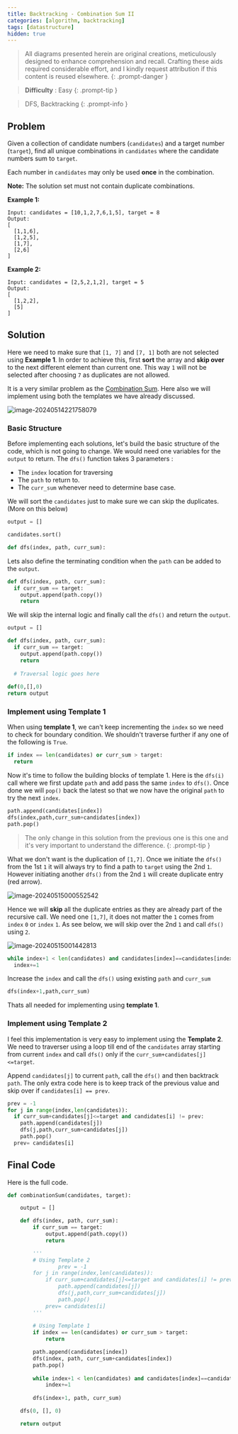 ```yaml
---
title: Backtracking - Combination Sum II
categories: [algorithm, backtracking]
tags: [datastructure]
hidden: true
---
```


> All diagrams presented herein are original creations, meticulously designed to enhance comprehension and recall. Crafting these aids required considerable effort, and I kindly request attribution if this content is reused elsewhere.
{: .prompt-danger }

> **Difficulty** :  Easy
{: .prompt-tip }

> DFS, Backtracking
{: .prompt-info }

## Problem

Given a collection of candidate numbers (`candidates`) and a target number (`target`), find all unique combinations in `candidates` where the candidate numbers sum to `target`.

Each number in `candidates` may only be used **once** in the combination.

**Note:** The solution set must not contain duplicate combinations.

**Example 1:**

```
Input: candidates = [10,1,2,7,6,1,5], target = 8
Output: 
[
  [1,1,6],
  [1,2,5],
  [1,7],
  [2,6]
]
```

**Example 2:**

```
Input: candidates = [2,5,2,1,2], target = 5
Output: 
[
  [1,2,2],
  [5]
]
```

## Solution

Here we need to make sure that `[1, 7]` and `[7, 1]` both are not selected using **Example 1**. In order to achieve this, first **sort** the array and **skip over** to the next different element than current one. This way `1` will not be selected after choosing `7` as duplicates are not allowed.

It is a very similar problem as the [Combination Sum](https://adeveloperdiary.com/algorithm/backtracking/combination-sum/). Here also we will implement using both the templates we have already discussed.

![image-20240514221758079](../assets/img/image-20240514221758079.jpg)





###  Basic Structure

Before implementing each solutions, let's build the basic structure of the code, which is not going to change. We would need one variables for the `output` to return. The `dfs()` function takes 3 parameters :

- The `index` location for traversing
- The `path` to return to.
- The `curr_sum` whenever need to determine base case.

We will sort the `candidates` just to make sure we can skip the duplicates. (More on this below)

```python
output = []

candidates.sort() 

def dfs(index, path, curr_sum):
```

Lets also define the terminating condition when the `path` can be added to the `output`.

```python
def dfs(index, path, curr_sum):
  if curr_sum == target:
    output.append(path.copy())
    return
```

We will skip the internal logic and finally call the `dfs()` and return the `output`.

```python
output = []

def dfs(index, path, curr_sum):
  if curr_sum == target:
    output.append(path.copy())
    return
  
  # Traversal logic goes here
  
def(0,[],0)
return output
```

### Implement using Template 1

When using **template 1**, we can't keep incrementing the `index` so we need to check for boundary condition. We shouldn't traverse further if any one of the following is `True`.

```python
if index == len(candidates) or curr_sum > target:
  return
```

Now it's time to follow the building blocks of template 1. Here is the `dfs(i)` call where we first update `path` and add pass the same `index` to `dfs()`. Once done we will `pop()` back the latest so that we now have the original `path` to try the next `index`.

```python
path.append(candidates[index])
dfs(index,path,curr_sum+candidates[index])
path.pop()
```

>  The only change in this solution from the previous one is this one and it's very important to understand the difference.
{: .prompt-tip }

What we don't want is the duplication of `[1,7]`. Once we initiate the `dfs()` from the 1st `1` it will always try to find a path to `target` using the 2nd `1`. However initiating another `dfs()` from the 2nd `1` will create duplicate entry (red arrow).

![image-20240515000552542](../assets/img/image-20240515000552542.png)

Hence we will **skip** all the duplicate entries as they are already part of the recursive call. We need one `[1,7]`, it does not matter the `1` comes from `index` `0` or `index` `1`. As see below, we will skip over the 2nd `1` and call `dfs()` using `2`.

![image-20240515001442813](../assets/img/image-20240515001442813.png)

```python
while index+1 < len(candidates) and candidates[index]==candidates[index+1]:
  index+=1
```

Increase the `index` and call the `dfs()` using existing `path` and `curr_sum`

```python
dfs(index+1,path,curr_sum)
```

Thats all needed for implementing using **template 1**.

### Implement using Template 2

I feel this implementation is very easy to implement using the **Template 2**. We need to traverser using a loop till end of the `candidates` array starting from current `index` and call `dfs()` only if the `curr_sum+candidates[j]<=target`.

Append `candidates[j]` to current `path`, call the `dfs()` and then backtrack `path`. The only extra code here is to keep track of the previous value and skip over if `candidates[i] == prev`.

```python
prev = -1
for j in range(index,len(candidates)):
  if curr_sum+candidates[j]<=target and candidates[i] != prev:
    path.append(candidates[j])
    dfs(j,path,curr_sum+candidates[j])
    path.pop()
  prev= candidates[i]
```

## Final Code

Here is the full code.

```python
def combinationSum(candidates, target):

    output = []

    def dfs(index, path, curr_sum):
        if curr_sum == target:
            output.append(path.copy())
            return

        '''
        # Using Template 2
				prev = -1
        for j in range(index,len(candidates)):
            if curr_sum+candidates[j]<=target and candidates[i] != prev:
                path.append(candidates[j])
                dfs(j,path,curr_sum+candidates[j])
                path.pop()
            prev= candidates[i]
        '''
				
        # Using Template 1
        if index == len(candidates) or curr_sum > target:
            return

        path.append(candidates[index])
        dfs(index, path, curr_sum+candidates[index])
        path.pop()
					
       	while index+1 < len(candidates) and candidates[index]==candidates[index+1]:
            index+=1
        
        dfs(index+1, path, curr_sum)

    dfs(0, [], 0)

    return output
```
